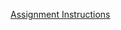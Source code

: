 
[Assignment Instructions](https://gist.github.com/vintedEngineering/c838e906ecc25a52fe91c4a8a11e2916)

